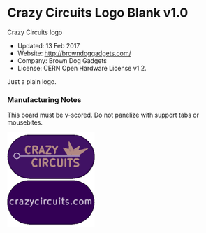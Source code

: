 <!--- start title --->
# Crazy Circuits Logo Blank v1.0
Crazy Circuits logo

- Updated: 13 Feb 2017
- Website: http://browndoggadgets.com/
- Company: Brown Dog Gadgets
- License: CERN Open Hardware License v1.2.

<!--- end title --->
Just a plain logo.

### Manufacturing Notes

This board must be v-scored. Do not panelize with support tabs or mousebites.  

![Gerber Preview](preview.png)

